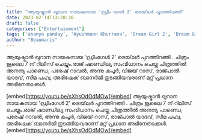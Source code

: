 ```yaml
---
title: "ആയുഷ്മാൻ ഖുറാന നായകനായ 'ഡ്രീം ഗേൾ 2' ട്രെയ്‌ലർ പുറത്തിറങ്ങി"
date: 2023-02-14T13:20:30
draft: false
categories: ["Entertainment"]
tags: ['ananya panday', 'Ayushmann Khurrana', 'Dream Girl 2', 'Dream Girl is Back']
author: "Beaumaris"
---
```


ആയുഷ്മാൻ ഖുറാന നായകനായ 'ഡ്രീംഗേൾ 2' ട്രെയ്‌ലർ പുറത്തിറങ്ങി . ചിത്രം ജൂലൈ 7 ന് റിലീസ് ചെയ്യും.രാജ് ഷാണ്ഡില്യ സംവിധാനം ചെയ്ത ചിത്രത്തിൽ അനന്യ പാണ്ഡെ, പരേഷ് റാവൽ, അന്നു കപൂർ, വിജയ് റാസ്, രാജ്പാൽ യാദവ്, സീമ പഹ്വ, അഭിഷേക് ബാനർജി തുടങ്ങിയവരാണ് മറ്റ് പ്രധാന അഭിനേതാക്കൾ.

[embed]https://youtu.be/sXhsOdOdMOw[/embed]
ആയുഷ്മാൻ ഖുറാന നായകനായ 'ഡ്രീംഗേൾ 2' ട്രെയ്‌ലർ പുറത്തിറങ്ങി . ചിത്രം ജൂലൈ 7 ന് റിലീസ് ചെയ്യും.രാജ് ഷാണ്ഡില്യ സംവിധാനം ചെയ്ത ചിത്രത്തിൽ അനന്യ പാണ്ഡെ, പരേഷ് റാവൽ, അന്നു കപൂർ, വിജയ് റാസ്, രാജ്പാൽ യാദവ്, സീമ പഹ്വ, അഭിഷേക് ബാനർജി തുടങ്ങിയവരാണ് മറ്റ് പ്രധാന അഭിനേതാക്കൾ. [embed]https://youtu.be/sXhsOdOdMOw[/embed]
